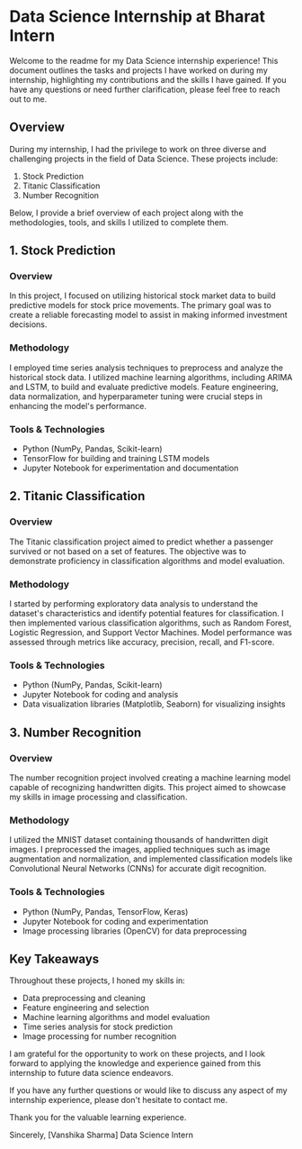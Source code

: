 # Data Science Internship at Bharat Intern 

Welcome to the readme for my Data Science internship experience! This document outlines the tasks and projects I have worked on during my internship, highlighting my contributions and the skills I have gained. If you have any questions or need further clarification, please feel free to reach out to me.

## Overview

During my internship, I had the privilege to work on three diverse and challenging projects in the field of Data Science. These projects include:

1. Stock Prediction
2. Titanic Classification
3. Number Recognition

Below, I provide a brief overview of each project along with the methodologies, tools, and skills I utilized to complete them.

## 1. Stock Prediction

### Overview

In this project, I focused on utilizing historical stock market data to build predictive models for stock price movements. The primary goal was to create a reliable forecasting model to assist in making informed investment decisions.

### Methodology

I employed time series analysis techniques to preprocess and analyze the historical stock data. I utilized machine learning algorithms, including ARIMA and LSTM, to build and evaluate predictive models. Feature engineering, data normalization, and hyperparameter tuning were crucial steps in enhancing the model's performance.

### Tools & Technologies

- Python (NumPy, Pandas, Scikit-learn)
- TensorFlow for building and training LSTM models
- Jupyter Notebook for experimentation and documentation

## 2. Titanic Classification

### Overview

The Titanic classification project aimed to predict whether a passenger survived or not based on a set of features. The objective was to demonstrate proficiency in classification algorithms and model evaluation.

### Methodology

I started by performing exploratory data analysis to understand the dataset's characteristics and identify potential features for classification. I then implemented various classification algorithms, such as Random Forest, Logistic Regression, and Support Vector Machines. Model performance was assessed through metrics like accuracy, precision, recall, and F1-score.

### Tools & Technologies

- Python (NumPy, Pandas, Scikit-learn)
- Jupyter Notebook for coding and analysis
- Data visualization libraries (Matplotlib, Seaborn) for visualizing insights

## 3. Number Recognition

### Overview

The number recognition project involved creating a machine learning model capable of recognizing handwritten digits. This project aimed to showcase my skills in image processing and classification.

### Methodology

I utilized the MNIST dataset containing thousands of handwritten digit images. I preprocessed the images, applied techniques such as image augmentation and normalization, and implemented classification models like Convolutional Neural Networks (CNNs) for accurate digit recognition.

### Tools & Technologies

- Python (NumPy, Pandas, TensorFlow, Keras)
- Jupyter Notebook for coding and experimentation
- Image processing libraries (OpenCV) for data preprocessing

## Key Takeaways

Throughout these projects, I honed my skills in:

- Data preprocessing and cleaning
- Feature engineering and selection
- Machine learning algorithms and model evaluation
- Time series analysis for stock prediction
- Image processing for number recognition

I am grateful for the opportunity to work on these projects, and I look forward to applying the knowledge and experience gained from this internship to future data science endeavors.

If you have any further questions or would like to discuss any aspect of my internship experience, please don't hesitate to contact me.

Thank you for the valuable learning experience.

Sincerely,
[Vanshika Sharma]
Data Science Intern
